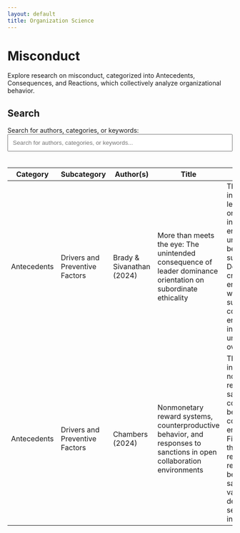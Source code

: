 ```yaml
---
layout: default
title: Organization Science
---
```


# Misconduct

Explore research on misconduct, categorized into Antecedents, Consequences, and Reactions, which collectively analyze organizational behavior.

## Search
<div class="featured-content">
  Search for authors, categories, or keywords:

  <input type="text" id="searchInput" onkeyup="searchTable()" placeholder="Search for authors, categories, or keywords..." style="width: 100%; padding: 10px; margin-bottom: 20px;">

<div class="container">
  <div style="overflow-x: auto;">
    <table id="researchTable">
      <thead>
        <tr>
          <th style="width: 15%;">Category</th>
          <th style="width: 15%;">Subcategory</th>
          <th style="width: 15%;">Author(s)</th>
          <th style="width: 20%;">Title</th>
          <th style="width: 35%;">Summary</th>
        </tr>
      </thead>
      <tbody>
        <tr>
          <td>Antecedents</td>
          <td>Drivers and Preventive Factors</td>
          <td>Brady & Sivanathan (2024)</td>
          <td>More than meets the eye: The unintended consequence of leader dominance orientation on subordinate ethicality</td>
          <td>This research investigates how leader dominance orientation inadvertently encourages unethical behavior among subordinates. Dominant leaders create an environment where subordinates feel compelled to engage in self-interested actions, undermining overall ethicality.</td>
        </tr>
        <tr>
          <td>Antecedents</td>
          <td>Drivers and Preventive Factors</td>
          <td>Chambers (2024)</td>
          <td>Nonmonetary reward systems, counterproductive behavior, and responses to sanctions in open collaboration environments</td>
          <td>This research investigates how nonmonetary rewards and sanctions impact counterproductive behaviors in collaborative work environments. Findings indicate that nonmonetary rewards can reduce negative behaviors, but sanctions have varying effects depending on the severity of the infraction.</td>
        </tr>
      </tbody>
    </table>
  </div>
</div>

<script>
  // Dynamically assign IDs to table rows
  document.addEventListener("DOMContentLoaded", function () {
    const rows = document.querySelectorAll("#researchTable tbody tr");
    rows.forEach((row, index) => {
      row.id = `row-${index + 1}`; // Assign unique ID to each row
    });
  });

  // Search Table Functionality
  function searchTable() {
    const input = document.getElementById("searchInput");
    const filter = input.value.toLowerCase();
    const table = document.getElementById("researchTable");
    const rows = table.querySelectorAll("tbody tr");

    rows.forEach((row) => {
      const cells = row.querySelectorAll("td");
      const rowText = Array.from(cells)
        .map((cell) => cell.textContent.toLowerCase())
        .join(" "); // Concatenate all cell values in the row

      if (rowText.includes(filter)) {
        row.style.display = ""; // Show the row if it matches the filter
      } else {
        row.style.display = "none"; // Hide the row if it doesn't match the filter
      }
    });
  }
</script>
